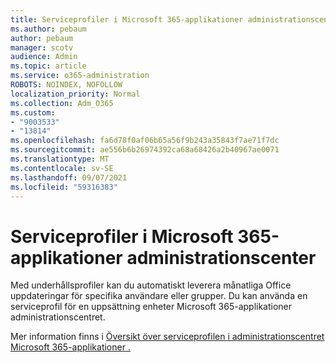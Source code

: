 ```yaml
---
title: Serviceprofiler i Microsoft 365-applikationer administrationscenter
ms.author: pebaum
author: pebaum
manager: scotv
audience: Admin
ms.topic: article
ms.service: o365-administration
ROBOTS: NOINDEX, NOFOLLOW
localization_priority: Normal
ms.collection: Adm_O365
ms.custom:
- "9003533"
- "13814"
ms.openlocfilehash: fa6d78f0af06b65a56f9b243a35843f7ae71f7dc
ms.sourcegitcommit: ae556b6b26974392ca68a68426a2b40967ae0071
ms.translationtype: MT
ms.contentlocale: sv-SE
ms.lasthandoff: 09/07/2021
ms.locfileid: "59316383"
---
```

# <a name="servicing-profiles-in-microsoft-365-apps-admin-center"></a>Serviceprofiler i Microsoft 365-applikationer administrationscenter

Med underhållsprofiler kan du automatiskt leverera månatliga Office uppdateringar för specifika användare eller grupper. Du kan använda en serviceprofil för en uppsättning enheter Microsoft 365-applikationer administrationscentret.

Mer information finns i [Översikt över serviceprofilen i administrationscentret Microsoft 365-applikationer .](https://docs.microsoft.com/deployoffice/admincenter/servicing-profile)